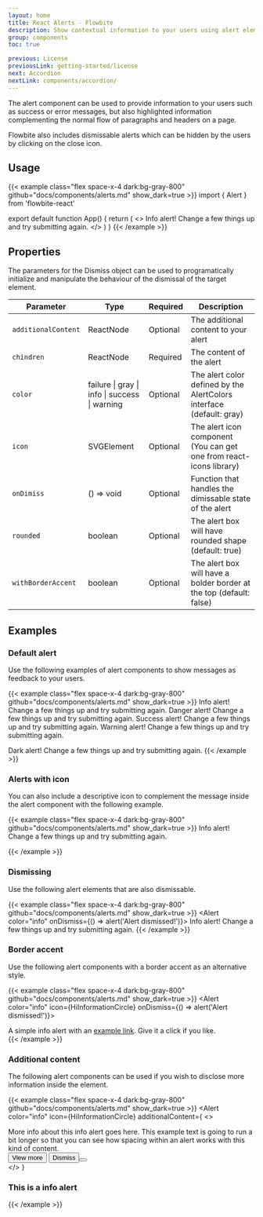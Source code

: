 ```yaml
---
layout: home
title: React Alerts - Flowbite
description: Show contextual information to your users using alert elements based on Tailwind CSS
group: components
toc: true

previous: License
previousLink: getting-started/license
next: Accordion
nextLink: components/accordion/
---
```


The alert component can be used to provide information to your users such as success or error messages, but also highlighted information complementing the normal flow of paragraphs and headers on a page.

Flowbite also includes dismissable alerts which can be hidden by the users by clicking on the close icon.

## Usage

{{< example class="flex space-x-4 dark:bg-gray-800" github="docs/components/alerts.md" show_dark=true >}}
import { Alert } from 'flowbite-react'

export default function App() {
  return (
    <>
      <Alert color="info">
        <span class="font-medium">Info alert!</span>
        Change a few things up and try submitting again.
      </Alert>
    </>
  )
}
{{< /example >}}

## Properties

The parameters for the Dismiss object can be used to programatically initialize and manipulate the behaviour of the dismissal of the target element.

<div class="overflow-x-auto relative my-10 shadow-md sm:rounded-lg">
  <table class="w-full text-sm text-left text-gray-500 dark:text-gray-400">
    <thead class="bg-gray-50 dark:bg-gray-700">
      <tr class="text-xs font-medium uppercase">
        <th scope="col" class="py-3 px-6">
          Parameter
        </th>
        <th scope="col" class="py-3 px-6">
          Type
        </th>
        <th scope="col" class="py-3 px-6">
          Required
        </th>
        <th scope="col" class="py-3 px-6">
          Description
        </th>
      </tr>
    </thead>
    <tbody>
      <tr class="border-b dark:bg-gray-800 dark:border-gray-700">
        <td class="py-4 px-6 font-medium">
          <code class="text-blue-600 dark:text-blue-400">additionalContent</code>
        </td>
        <td class="py-4 px-6">
          ReactNode
        </td>
        <td class="py-4 px-6">
          Optional
        </td>
        <td class="py-4 px-6">
          The additional content to your alert
        </td>
      </tr>
      <tr class="border-b dark:bg-gray-800 dark:border-gray-700">
        <td class="py-4 px-6 font-medium">
          <code class="text-blue-600 dark:text-blue-400">chindren</code>
        </td>
        <td class="py-4 px-6">
          ReactNode
        </td>
        <td class="py-4 px-6">
          Required
        </td>
        <td class="py-4 px-6">
          The content of the alert
        </td>
      </tr>
      <tr class="border-b dark:bg-gray-800 dark:border-gray-700">
        <td class="py-4 px-6 font-medium">
          <code class="text-blue-600 dark:text-blue-400">color</code>
        </td>
        <td class="py-4 px-6">
          failure | gray | info | success | warning
        </td>
        <td class="py-4 px-6">
          Optional
        </td>
        <td class="py-4 px-6">
          The alert color defined by the AlertColors interface (default: gray)
        </td>
      </tr>
      <tr class="border-b dark:bg-gray-800 dark:border-gray-700">
        <td class="py-4 px-6 font-medium">
          <code class="text-blue-600 dark:text-blue-400">icon</code>
        </td>
        <td class="py-4 px-6">
          SVGElement
        </td>
        <td class="py-4 px-6">
          Optional
        </td>
        <td class="py-4 px-6">
          The alert icon component (You can get one from react-icons library)
        </td>
      </tr>
      <tr class="border-b dark:bg-gray-800 dark:border-gray-700">
        <td class="py-4 px-6 font-medium">
          <code class="text-blue-600 dark:text-blue-400">onDimiss</code>
        </td>
        <td class="py-4 px-6">
          () => void
        </td>
        <td class="py-4 px-6">
          Optional
        </td>
        <td class="py-4 px-6">
          Function that handles the dimissable state of the alert
        </td>
      </tr>
      <tr class="border-b dark:bg-gray-800 dark:border-gray-700">
        <td class="py-4 px-6 font-medium">
          <code class="text-blue-600 dark:text-blue-400">rounded</code>
        </td>
        <td class="py-4 px-6">
          boolean
        </td>
        <td class="py-4 px-6">
          Optional
        </td>
        <td class="py-4 px-6">
          The alert box will have rounded shape (default: true)
        </td>
      </tr>
      <tr class="border-b dark:bg-gray-800 dark:border-gray-700">
        <td class="py-4 px-6 font-medium">
          <code class="text-blue-600 dark:text-blue-400">withBorderAccent</code>
        </td>
        <td class="py-4 px-6">
          boolean
        </td>
        <td class="py-4 px-6">
          Optional
        </td>
        <td class="py-4 px-6">
          The alert box will have a bolder border at the top (default: false)
        </td>
      </tr>
    </tbody>
  </table>
</div>

## Examples

### Default alert

Use the following examples of alert components to show messages as feedback to your users.

{{< example class="flex space-x-4 dark:bg-gray-800" github="docs/components/alerts.md" show_dark=true >}}
<Alert color="info">
  <span class="font-medium">Info alert!</span>
  Change a few things up and try submitting again.
</Alert>
<Alert color="failure">
  <span class="font-medium">Danger alert!</span>
  Change a few things up and try submitting again.
</Alert>
<Alert color="success">
  <span class="font-medium">Success alert!</span>
  Change a few things up and try submitting again.
</Alert>
<Alert color="warning">
  <span class="font-medium">Warning alert!</span>
  Change a few things up and try submitting again.
</div>
<Alert color="gray">
  <span class="font-medium">Dark alert!</span>
  Change a few things up and try submitting again.
</Alert>
{{< /example >}}

### Alerts with icon

You can also include a descriptive icon to complement the message inside the alert component with the following example.

{{< example class="flex space-x-4 dark:bg-gray-800" github="docs/components/alerts.md" show_dark=true >}}
<Alert color="info" icon={HiInformationCircle}>
  <span class="font-medium">Info alert!</span>
  Change a few things up and try submitting again.
</div>
{{< /example >}}

### Dismissing

Use the following alert elements that are also dismissable.

{{< example class="flex space-x-4 dark:bg-gray-800" github="docs/components/alerts.md" show_dark=true >}}
<Alert color="info" onDismiss={() => alert('Alert dismissed!')}>
  <span class="font-medium">Info alert!</span>
  Change a few things up and try submitting again.
</Alert>
{{< /example >}}

### Border accent

Use the following alert components with a border accent as an alternative style.

{{< example class="flex space-x-4 dark:bg-gray-800" github="docs/components/alerts.md" show_dark=true >}}
<Alert color="info" icon={HiInformationCircle} onDismiss={() => alert('Alert dismissed!')}>
  <div class="ml-3 text-sm font-medium text-blue-700">
    A simple info alert with an 
    <a href="#" class="font-semibold underline hover:text-blue-800">example link</a>. 
    Give it a click if you like.
  </div>
</Alert>
{{< /example >}}

### Additional content

The following alert components can be used if you wish to disclose more information inside the element.

{{< example class="flex space-x-4 dark:bg-gray-800" github="docs/components/alerts.md" show_dark=true >}}
<Alert
  color="info"
  icon={HiInformationCircle}
  additionalContent={
    <>
      <div className="mt-2 mb-4 text-sm text-blue-700 dark:text-blue-800">
        More info about this info alert goes here. This example text 
        is going to run a bit longer so that you can see how spacing 
        within an alert works with this kind of content.
      </div>
      <div className="flex gap-1">
        <Button>
          <HiEye className="-ml-0.5 mr-2 h-4 w-4" />
          View more
        </Button>
        <Button color="failure">Dismiss<Button>
      </div>
    </>
  }
>
  <h3 className="text-lg font-medium text-blue-700 dark:text-blue-800">
    This is a info alert
  </h3>
</Alert>
{{< /example >}}
